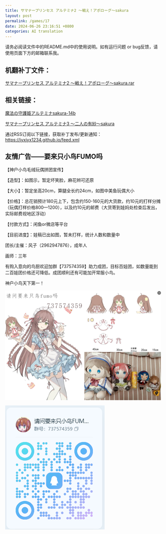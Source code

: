 ```yaml
---
title: サマナープリンセス アルテミナ2 ～戦え！アポローグ～sakura
layout: post
permalink: /games/17
date: 2024-06-26 23:16:51 +0800
categories: AI translation
---
```



请务必阅读文件中的README.md中的使用说明。如有运行问题 or bug反馈，请使用页面下方的邮箱联系我。

## 机翻补丁文件：

[サマナープリンセス アルテミナ2 ～戦え！アポローグ～sakura.rar](../resources/%E3%82%B5%E3%83%9E%E3%83%8A%E3%83%BC%E3%83%97%E3%83%AA%E3%83%B3%E3%82%BB%E3%82%B9%20%E3%82%A2%E3%83%AB%E3%83%86%E3%83%9F%E3%83%8A2%20%EF%BD%9E%E6%88%A6%E3%81%88%EF%BC%81%E3%82%A2%E3%83%9D%E3%83%AD%E3%83%BC%E3%82%B0%EF%BD%9Esakura.rar)

 

## 相关链接：

[魔法の守護姫アルテミナsakura-14b](../games/15)

 

[サマナープリンセス アルテミナ3 ～二人の有紗～sakura](../games/18)

 

通过RSS订阅以下链接，获取补丁发布/更新通知：https://jyxjyx1234.github.io/feed.xml

## 友情广告——要来只小鸟FUMO吗

【神户小鸟毛绒玩偶拼团宣传】

【造型】：如图示，暂定坏笑脸，麻花辫可还原

【大小】：暂定坐高20cm，算腿全长约24cm，如图中美鱼玩偶大小

【价格】：总花销预计180元上下，包含约150-160元的大货款，约10元的打样分摊（玩偶打样价格800—1200），以及约10元的邮费（大货寄到娃妈处检查后发出，实际邮费视地区浮动）

【付款方式】：闲鱼or微店等平台

【目前进度】：娃稿已出如图，暂未打样，统计人数和数量中

团长/主催：风子（2962947876），成年人

画师：三年

有购入意向的鸟厨欢迎加群【737574359】助力成团，目标百娃团，如数量能到二百娃团价格还可降低。成团顺利还有可能加开常服小鸟。

神户小鸟天下第一！

![稿图.png](../img/广告/小鸟稿图.png)

![群号.png](../img/广告/群号.png)
